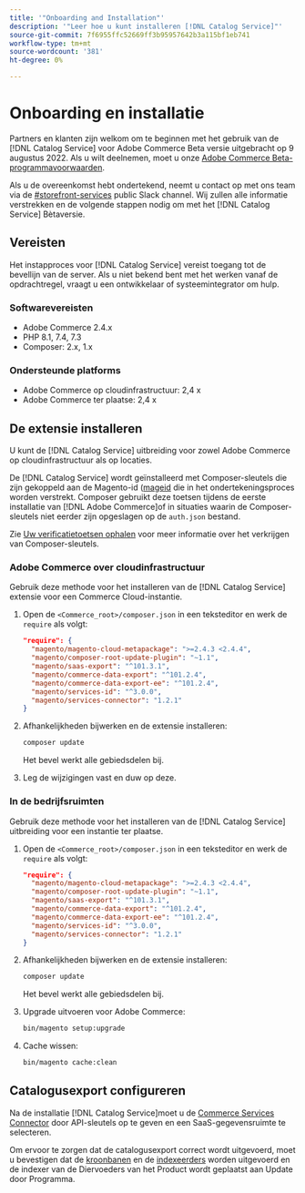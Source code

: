 ```yaml
---
title: '"Onboarding and Installation"'
description: '"Leer hoe u kunt installeren [!DNL Catalog Service]"'
source-git-commit: 7f6955ffc52669ff3b95957642b3a115bf1eb741
workflow-type: tm+mt
source-wordcount: '381'
ht-degree: 0%

---
```



# Onboarding en installatie

Partners en klanten zijn welkom om te beginnen met het gebruik van de [!DNL Catalog Service] voor Adobe Commerce Beta versie uitgebracht op 9 augustus 2022. Als u wilt deelnemen, moet u onze [Adobe Commerce Beta-programmavoorwaarden](https://experiencecloudpanel.adobe.com/h/s/6eGskQlHvLSHztsNmKCWMy).

Als u de overeenkomst hebt ondertekend, neemt u contact op met ons team via de [#storefront-services](https://magentocommeng.slack.com/archives/C03HVPG8RS4) public Slack channel. Wij zullen alle informatie verstrekken en de volgende stappen nodig om met het [!DNL Catalog Service] Bètaversie.

## Vereisten

Het instapproces voor [!DNL Catalog Service] vereist toegang tot de bevellijn van de server. Als u niet bekend bent met het werken vanaf de opdrachtregel, vraagt u een ontwikkelaar of systeemintegrator om hulp.

### Softwarevereisten

- Adobe Commerce 2.4.x
- PHP 8.1, 7.4, 7.3
- Composer: 2.x, 1.x

### Ondersteunde platforms

- Adobe Commerce op cloudinfrastructuur: 2,4 x
- Adobe Commerce ter plaatse: 2,4 x

## De extensie installeren

U kunt de [!DNL Catalog Service] uitbreiding voor zowel Adobe Commerce op cloudinfrastructuur als op locaties.

De [!DNL Catalog Service] wordt geïnstalleerd met Composer-sleutels die zijn gekoppeld aan de Magento-id ([mageid](https://developer.adobe.com/commerce/marketplace/guides/sellers/profile-personal/#field-descriptions) die in het ondertekeningsproces worden verstrekt. Composer gebruikt deze toetsen tijdens de eerste installatie van [!DNL Adobe Commerce]of in situaties waarin de Composer-sleutels niet eerder zijn opgeslagen op de `auth.json` bestand.

Zie [Uw verificatietoetsen ophalen](https://devdocs.magento.com/guides/v2.4/install-gde/prereq/connect-auth.html) voor meer informatie over het verkrijgen van Composer-sleutels.

### Adobe Commerce over cloudinfrastructuur

Gebruik deze methode voor het installeren van de [!DNL Catalog Service] extensie voor een Commerce Cloud-instantie.

1. Open de `<Commerce_root>/composer.json` in een teksteditor en werk de `require` als volgt:

   ```json
   "require": {
     "magento/magento-cloud-metapackage": ">=2.4.3 <2.4.4",
     "magento/composer-root-update-plugin": "~1.1",
     "magento/saas-export": "^101.3.1",
     "magento/commerce-data-export": "^101.2.4",    
     "magento/commerce-data-export-ee": "^101.2.4",
     "magento/services-id": "^3.0.0",
     "magento/services-connector": "1.2.1"
   }
   ```

   <!-- What if the customer already has other services installed, and some of these lines are already present? Do they need to delete the duplications? What if the version numbers are different? -->

1. Afhankelijkheden bijwerken en de extensie installeren:

   ```bash
   composer update
   ```

   Het bevel werkt alle gebiedsdelen bij.

1. Leg de wijzigingen vast en duw op deze.

### In de bedrijfsruimten

Gebruik deze methode voor het installeren van de [!DNL Catalog Service] uitbreiding voor een instantie ter plaatse.

1. Open de `<Commerce_root>/composer.json` in een teksteditor en werk de `require` als volgt:

   ```json
   "require": {
     "magento/magento-cloud-metapackage": ">=2.4.3 <2.4.4",
     "magento/composer-root-update-plugin": "~1.1",
     "magento/saas-export": "^101.3.1",
     "magento/commerce-data-export": "^101.2.4",    
     "magento/commerce-data-export-ee": "^101.2.4",
     "magento/services-id": "^3.0.0",
     "magento/services-connector": "1.2.1"
   }
   ```

1. Afhankelijkheden bijwerken en de extensie installeren:

   ```bash
   composer update
   ```

   Het bevel werkt alle gebiedsdelen bij.

1. Upgrade uitvoeren voor Adobe Commerce:

   ```bash
   bin/magento setup:upgrade
   ```

1. Cache wissen:

   ```bash
   bin/magento cache:clean
   ```

## Catalogusexport configureren

Na de installatie [!DNL Catalog Service]moet u de [Commerce Services Connector](../landing/saas.md) door API-sleutels op te geven en een SaaS-gegevensruimte te selecteren.

Om ervoor te zorgen dat de catalogusexport correct wordt uitgevoerd, moet u bevestigen dat de [kroonbanen](https://experienceleague.adobe.com/docs/commerce-operations/configuration-guide/cli/configure-cron-jobs.html) en de [indexeerders](https://experienceleague.adobe.com/docs/commerce-operations/configuration-guide/cli/manage-indexers.html) worden uitgevoerd en de indexer van de Diervoeders van het Product wordt geplaatst aan Update door Programma.
